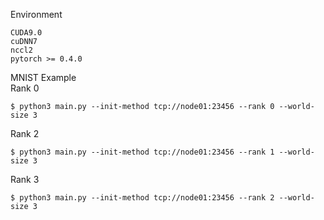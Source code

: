 Environment
```
CUDA9.0 
cuDNN7 
nccl2
pytorch >= 0.4.0
```
MNIST Example  
Rank 0
```
$ python3 main.py --init-method tcp://node01:23456 --rank 0 --world-size 3
```
Rank 2
```
$ python3 main.py --init-method tcp://node01:23456 --rank 1 --world-size 3
```
Rank 3
```
$ python3 main.py --init-method tcp://node01:23456 --rank 2 --world-size 3
```
